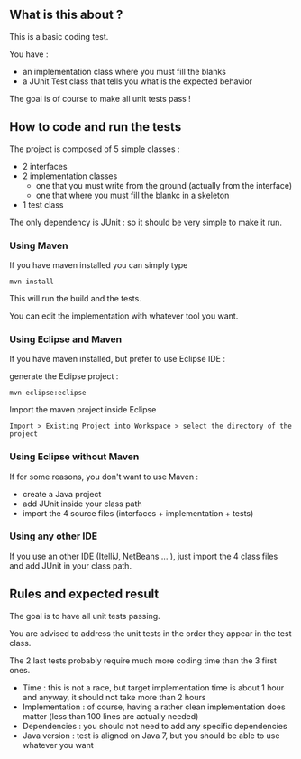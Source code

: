 ## What is this about ?

This is a basic coding test.

You have :

 - an implementation class where you must fill the blanks
 - a JUnit Test class that tells you what is the expected behavior

The goal is of course to make all unit tests pass !

## How to code and run the tests

The project is composed of 5 simple classes :

 - 2 interfaces
 - 2 implementation classes
     - one that you must write from the ground (actually from the interface)
     - one that where you must fill the blankc in a skeleton 
 - 1 test class
 
The only dependency is JUnit : so it should be very simple to make it run.

### Using Maven

If you have maven installed you can simply type 

    mvn install

This will run the build and the tests.

You can edit the implementation with whatever tool you want.

### Using Eclipse and Maven

If you have maven installed, but prefer to use Eclipse IDE :

generate the Eclipse project :

    mvn eclipse:eclipse

Import the maven project inside Eclipse

    Import > Existing Project into Workspace > select the directory of the project 

### Using Eclipse without Maven

If for some reasons, you don't want to use Maven :

 - create a Java project
 - add JUnit inside your class path
 - import the 4 source files (interfaces + implementation + tests)

### Using any other IDE

If you use an other IDE (ItelliJ, NetBeans ... ), just import the 4 class files and add JUnit in your class path.

## Rules and expected result 

The goal is to have all unit tests passing.

You are advised to address the unit tests in the order they appear in the test class.

The 2 last tests probably require much more coding  time than the 3 first ones.

 - Time  : this is not a race, but target implementation time is about 1 hour and anyway, it should not take more than 2 hours 
 - Implementation : of course, having a rather clean implementation does matter (less than 100 lines are actually needed)
 - Dependencies : you should not need to add any specific dependencies
 - Java version : test is aligned on Java 7, but you should be able to use whatever you want

